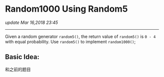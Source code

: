 # Random1000 Using Random5
_update Mar 16,2018 23:45_

---
Given a random generator `random5()`, the return value of `random5()` is `0 - 4` with equal probability. Use `random5()` to implement `random1000()`;

## Basic Idea:
和之前的题目